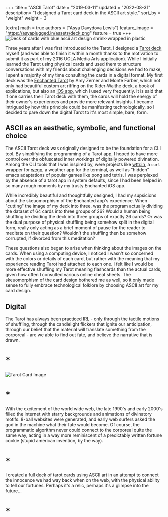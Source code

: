 +++
title = "ASCII Tarot"
date = "2019-03-11"
updated = "2022-08-31"
description= "I designed a Tarot card deck in the ASCII art style."
sort_by = "weight"
weight = 3

[extra]
math = true
authors = ["Asya Davydova Lewis"]
feature_image = "https://asyaplugged.in/assets/deck.png"
feature = true
+++
![Deck of cards with blue ascii art design shrink-wrapped in plastic](/do/deck.png)

Three years after I was first introduced to the Tarot, I designed a [Tarot deck](https://www.behance.net/gallery/42369763/ASCII-TAROT?locale=en_US) myself (and was able to finish it within a month thanks to the motivation to submit it as part of my 2016 UCLA Media Arts application). While I initially learned the Tarot using physical cards and used them to structure conversations with my friends about challenging decisions we had to make, I spent a majority of my time consulting the cards in a digital format. My first deck was the [Enchanted Tarot](https://www.theenchantedworld.net/enchanted-tarot) by Amy Zerner and Monte Farber, which not only had beautiful custom art riffing on the Rider-Waithe deck, a book of explications, but also an [iOS app](https://apps.apple.com/us/app/enchanted-tarot/id674639952), which I used very frequently. It is said that if one carries their Tarot deck with them, the cards will hold the energy of their owner's experiences and provide more relevant insights. I became intrigued by how this principle could be manifesting technologically, so I decided to pare down the digital Tarot to it's most simple, bare, form.
<!-- more -->
## ASCII as an aesthetic, symbolic, and functional choice

The ASCII Tarot deck was originally designed to be the foundation for a CLI tool. By simplifying the programming of a Tarot app, I hoped to have more control over the obfuscated inner workings of digitally powered divination. Among the CLI tools that I was inspired by, were projects like [wttr.in](https://wttr.in/), a `curl` wrapper for [wego](https://github.com/schachmat/wego), a weather app for the terminal,
as well as "hidden" emacs adaptations of popular games like pong and tetris. I was perplexed by the absence of a tarot app in system defaults, since I had been helped in so many rough moments by my trusty Enchanted iOS app.

While incredibly beautiful and thoughtfully designed, I had my supsicions about the skeuomorphism of the Enchanted app's experience. When "cutting" the image of my deck into three, was the program actually dividing the dataset of 64 cards into three groups of 26? Would a human being shuffling be dividing the deck into three groups of exactly 26 cards? Or was the dual purpose of physical shuffling being somehow split in the digital form, really only acting as a brief moment of pause for the reader to meditate on their question? Wouldn't the shuffling then be somehow corrupted, if divorced from this meditation?

These questions also began to arise when thinking about the images on the cards. When using a computing device, I noticed I wasn't so concerned with the colors or details of each card, but rather with the meaning that my experience reading Tarot had attached to each one. I felt like I would be more effective shuffling my Tarot meaning flashcards than the actual cards, given how often I consulted various online cheat sheets. The skeuomorphism of the card design bothered me as well, so it only made sense to fully embrace technological folklore by choosing ASCII art for my card design.

## Digital

The Tarot has always been practiced IRL - only through the tactile motions of shuffling, through the candlelight flickers that ignite our anticipation, through our belief that the material will translate something from the corporeal - are we able to find out fate, and believe the narrative that is drawn. 
# *
![Tarot Card Image](/do/ascii.jpg)
# *
With the excitement of the world wide web, the late 1990's and early 2000's filled the internet with starry backgrounds and animations of divinatory motifs. 8-ball websites were generated, and early web surfers asked the god in the machine what their fate would become. Of course, the programmatic algorithm never could connect to the corporeal quite the same way, acting in a way more reminiscent of a predictably written fortune cookie (stupid american invention, by the way). 
# *
I created a full deck of tarot cards using ASCII art in an attempt to connect the innocence we had way back when on the web, with the physical ability to tell our fortunes. Perhaps it's a relic, perhaps it's a glimpse into the future...



# *

